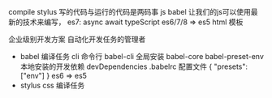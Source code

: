 compile
  stylus
  写的代码与运行的代码是两码事
  js
    babel 让我们的js可以使用最新的技术来编写，
    es7: async await 
  typeScript
  es6/7/8 => es5
  html
  模板 

企业级别开发方案
  自动化开发任务的管理者
  - babel 编译任务
  cli 命令行
  babel-cli 全局安装
  babel-core babel-preset-env 本地安装的开发依赖 
  devDependencies
  .babelrc 配置文件 
  {
    "presets":["env"]
  }
  es6 => es5 
- stylus css 编译任务 